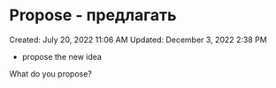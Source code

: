 # Propose - предлагать

Created: July 20, 2022 11:06 AM
Updated: December 3, 2022 2:38 PM

- propose the new idea

What do you propose?